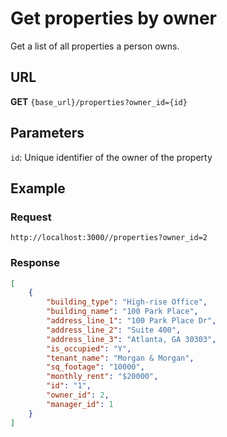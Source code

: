 # Get properties by owner

Get a list of all properties a person owns.

## URL

**GET** `{base_url}/properties?owner_id={id}`

## Parameters

`id`: Unique identifier of the owner of the property

## Example

### Request

```
http://localhost:3000//properties?owner_id=2
```

### Response

```json
[
    {
        "building_type": "High-rise Office",
        "building_name": "100 Park Place",
        "address_line_1": "100 Park Place Dr",
        "address_line_2": "Suite 400",
        "address_line_3": "Atlanta, GA 30303",
        "is_occupied": "Y",
        "tenant_name": "Morgan & Morgan",
        "sq_footage": "10000",
        "monthly_rent": "$20000",
        "id": "1",
        "owner_id": 2,
        "manager_id": 1
    }
]
```
